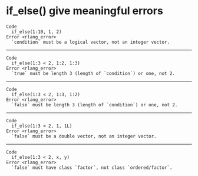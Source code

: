 # if_else() give meaningful errors

    Code
      if_else(1:10, 1, 2)
    Error <rlang_error>
      `condition` must be a logical vector, not an integer vector.

---

    Code
      if_else(1:3 < 2, 1:2, 1:3)
    Error <rlang_error>
      `true` must be length 3 (length of `condition`) or one, not 2.

---

    Code
      if_else(1:3 < 2, 1:3, 1:2)
    Error <rlang_error>
      `false` must be length 3 (length of `condition`) or one, not 2.

---

    Code
      if_else(1:3 < 2, 1, 1L)
    Error <rlang_error>
      `false` must be a double vector, not an integer vector.

---

    Code
      if_else(1:3 < 2, x, y)
    Error <rlang_error>
      `false` must have class `factor`, not class `ordered/factor`.

